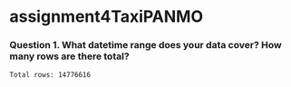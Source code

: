 # assignment4TaxiPANMO
 ### Question 1. What datetime range does your data cover?  How many rows are there total?
 ```Date range: 2013-01-01 00:00:00 to 2013-01-31 23:59:59
Total rows: 14776616
 ```
